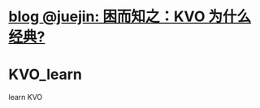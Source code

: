# [blog @juejin: 困而知之：KVO 为什么经典?](https://juejin.cn/post/7013196547613523976#heading-1)











# KVO_learn



learn KVO
